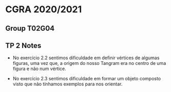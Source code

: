 # CGRA 2020/2021

## Group T02G04

## TP 2 Notes

- No exercício 2.2 sentimos dificuldade em definir vértices de algumas figuras, uma vez que, a origem do nosso Tangram era no centro de uma figura e não num vértice.

- No exercício 2.3 sentimos dificuldade em formar um objeto composto visto que não tínhamos exemplos para nos orientar.
